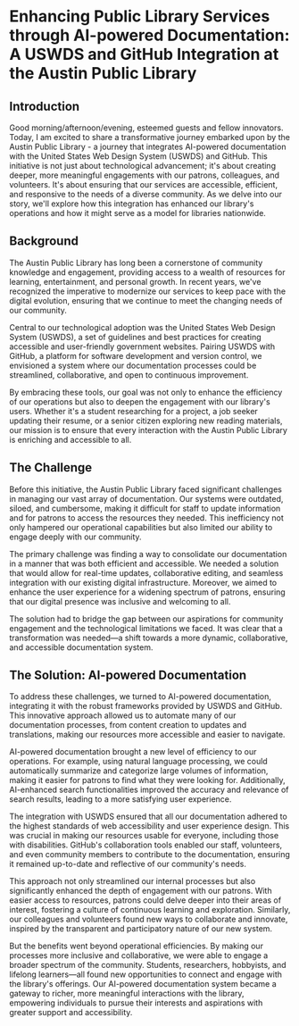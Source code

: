# Enhancing Public Library Services through AI-powered Documentation: A USWDS and GitHub Integration at the Austin Public Library

## Introduction

Good morning/afternoon/evening, esteemed guests and fellow innovators. Today, I am excited to share a transformative journey embarked upon by the Austin Public Library - a journey that integrates AI-powered documentation with the United States Web Design System (USWDS) and GitHub. This initiative is not just about technological advancement; it's about creating deeper, more meaningful engagements with our patrons, colleagues, and volunteers. It's about ensuring that our services are accessible, efficient, and responsive to the needs of a diverse community. As we delve into our story, we'll explore how this integration has enhanced our library's operations and how it might serve as a model for libraries nationwide.

## Background

The Austin Public Library has long been a cornerstone of community knowledge and engagement, providing access to a wealth of resources for learning, entertainment, and personal growth. In recent years, we've recognized the imperative to modernize our services to keep pace with the digital evolution, ensuring that we continue to meet the changing needs of our community.

Central to our technological adoption was the United States Web Design System (USWDS), a set of guidelines and best practices for creating accessible and user-friendly government websites. Pairing USWDS with GitHub, a platform for software development and version control, we envisioned a system where our documentation processes could be streamlined, collaborative, and open to continuous improvement.

By embracing these tools, our goal was not only to enhance the efficiency of our operations but also to deepen the engagement with our library's users. Whether it's a student researching for a project, a job seeker updating their resume, or a senior citizen exploring new reading materials, our mission is to ensure that every interaction with the Austin Public Library is enriching and accessible to all.

## The Challenge

Before this initiative, the Austin Public Library faced significant challenges in managing our vast array of documentation. Our systems were outdated, siloed, and cumbersome, making it difficult for staff to update information and for patrons to access the resources they needed. This inefficiency not only hampered our operational capabilities but also limited our ability to engage deeply with our community.

The primary challenge was finding a way to consolidate our documentation in a manner that was both efficient and accessible. We needed a solution that would allow for real-time updates, collaborative editing, and seamless integration with our existing digital infrastructure. Moreover, we aimed to enhance the user experience for a widening spectrum of patrons, ensuring that our digital presence was inclusive and welcoming to all.

The solution had to bridge the gap between our aspirations for community engagement and the technological limitations we faced. It was clear that a transformation was needed—a shift towards a more dynamic, collaborative, and accessible documentation system.

## The Solution: AI-powered Documentation

To address these challenges, we turned to AI-powered documentation, integrating it with the robust frameworks provided by USWDS and GitHub. This innovative approach allowed us to automate many of our documentation processes, from content creation to updates and translations, making our resources more accessible and easier to navigate.

AI-powered documentation brought a new level of efficiency to our operations. For example, using natural language processing, we could automatically summarize and categorize large volumes of information, making it easier for patrons to find what they were looking for. Additionally, AI-enhanced search functionalities improved the accuracy and relevance of search results, leading to a more satisfying user experience.

The integration with USWDS ensured that all our documentation adhered to the highest standards of web accessibility and user experience design. This was crucial in making our resources usable for everyone, including those with disabilities. GitHub's collaboration tools enabled our staff, volunteers, and even community members to contribute to the documentation, ensuring it remained up-to-date and reflective of our community's needs.

This approach not only streamlined our internal processes but also significantly enhanced the depth of engagement with our patrons. With easier access to resources, patrons could delve deeper into their areas of interest, fostering a culture of continuous learning and exploration. Similarly, our colleagues and volunteers found new ways to collaborate and innovate, inspired by the transparent and participatory nature of our new system.

But the benefits went beyond operational efficiencies. By making our processes more inclusive and collaborative, we were able to engage a broader spectrum of the community. Students, researchers, hobbyists, and lifelong learners—all found new opportunities to connect and engage with the library's offerings. Our AI-powered documentation system became a gateway to richer, more meaningful interactions with the library, empowering individuals to pursue their interests and aspirations with greater support and accessibility.